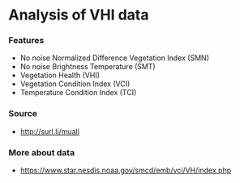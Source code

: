 # Analysis of VHI data
### Features
* No noise Normalized Difference Vegetation Index (SMN)
* No noise Brightness Temperature (SMT)
* Vegetation Health (VHI)
* Vegetation Condition Index (VCI)
* Temperature Condition Index (TCI)
### Source
* http://surl.li/muall
### More about data
* https://www.star.nesdis.noaa.gov/smcd/emb/vci/VH/index.php


